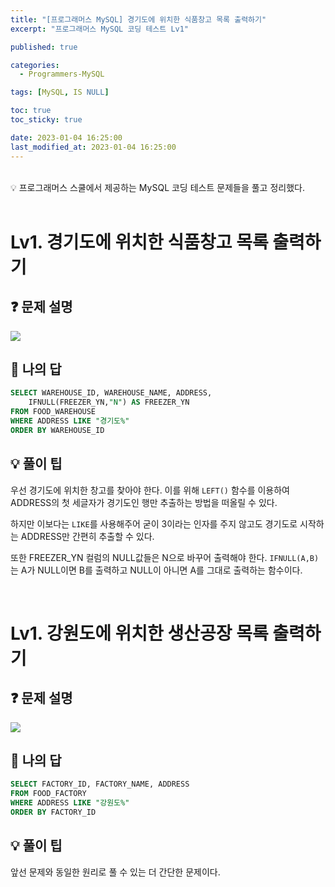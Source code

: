 ```yaml
---
title: "[프로그래머스 MySQL] 경기도에 위치한 식품창고 목록 출력하기"
excerpt: "프로그래머스 MySQL 코딩 테스트 Lv1"

published: true

categories:
  - Programmers-MySQL

tags: [MySQL, IS NULL] 

toc: true
toc_sticky: true

date: 2023-01-04 16:25:00
last_modified_at: 2023-01-04 16:25:00
---
```

<br>

<div class="notice--primary" markdown="1">
💡 프로그래머스 스쿨에서 제공하는 MySQL 코딩 테스트 문제들을 풀고 정리했다.
</div>


<br>

# Lv1. 경기도에 위치한 식품창고 목록 출력하기

## ❓ 문제 설명

<img src="https://user-images.githubusercontent.com/115082062/210502962-7fbcb930-630f-4c25-b4fa-c3eeea31393b.png">


## 📝 나의 답

```sql
SELECT WAREHOUSE_ID, WAREHOUSE_NAME, ADDRESS, 
    IFNULL(FREEZER_YN,"N") AS FREEZER_YN
FROM FOOD_WAREHOUSE
WHERE ADDRESS LIKE "경기도%"
ORDER BY WAREHOUSE_ID
```

## 💡 풀이 팁

우선 경기도에 위치한 창고를 찾아야 한다. 이를 위해 `LEFT()` 함수를 이용하여 ADDRESS의 첫 세글자가 경기도인 행만 추출하는 방법을 떠올릴 수 있다. 

하지만 이보다는 `LIKE`를 사용해주어 굳이 3이라는 인자를 주지 않고도 경기도로 시작하는 ADDRESS만 간편히 추출할 수 있다.

또한 FREEZER_YN 컬럼의 NULL값들은 N으로 바꾸어 출력해야 한다. `IFNULL(A,B)`는 A가 NULL이면 B를 출력하고 NULL이 아니면 A를 그대로 출력하는 함수이다. 


<br>

# Lv1. 강원도에 위치한 생산공장 목록 출력하기

## ❓ 문제 설명

<img src="https://user-images.githubusercontent.com/115082062/210505746-f295643d-532c-4f1b-98e7-02ee0c717b49.png">


## 📝 나의 답

```sql
SELECT FACTORY_ID, FACTORY_NAME, ADDRESS
FROM FOOD_FACTORY
WHERE ADDRESS LIKE "강원도%"
ORDER BY FACTORY_ID
```

## 💡 풀이 팁
앞선 문제와 동일한 원리로 풀 수 있는 더 간단한 문제이다.
